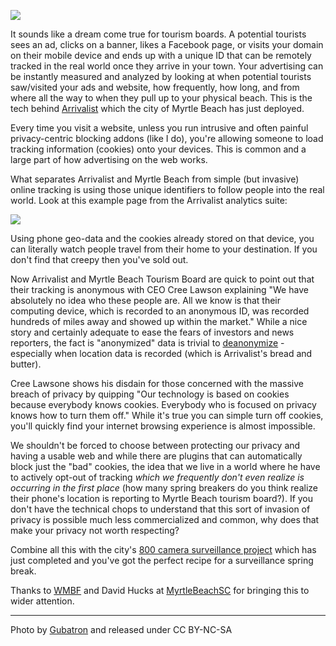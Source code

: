 ![](/beach3.jpg)

It sounds like a dream come true for tourism boards. A potential tourists sees an ad, clicks on a banner, likes a Facebook page, or visits your domain on their mobile device and ends up with a unique ID that can be remotely tracked in the real world once they arrive in your town. Your advertising can be instantly measured and analyzed by looking at when potential tourists saw/visited your ads and website, how frequently, how long, and from where all the way to when they pull up to your physical beach. This is the tech behind [Arrivalist](http://www.arrivalist.com/index.html) which the city of Myrtle Beach has just deployed.

Every time you visit a website, unless you run intrusive and often painful privacy-centric blocking addons (like I do), you're allowing someone to load tracking information (cookies) onto your devices. This is common and a large part of how advertising on the web works.

What separates Arrivalist and Myrtle Beach from simple (but invasive) online tracking is using those unique identifiers to follow people into the real world. Look at this example page from the Arrivalist analytics suite:

![](/content/images/2016/05/arrivalist.png)

Using phone geo-data and the cookies already stored on that device, you can literally watch people travel from their home to your destination. If you don't find that creepy then you've sold out.

Now Arrivalist and Myrtle Beach Tourism Board are quick to point out that their tracking is anonymous with CEO Cree Lawson explaining "We have absolutely no idea who these people are. All we know is that their computing device, which is recorded to an anonymous ID, was recorded hundreds of miles away and showed up within the market." While a nice story and certainly adequate to ease the fears of investors and news reporters, the fact is "anonymized" data is trivial to [deanonymize](http://www.nature.com/articles/srep01376) - especially when location data is recorded (which is Arrivalist's bread and butter).

Cree Lawsone shows his disdain for those concerned with the massive breach of privacy by quipping "Our technology is based on cookies because everybody knows cookies. Everybody who is focused on privacy knows how to turn them off." While it's true you can simple turn off cookies, you'll quickly find your internet browsing experience is almost impossible.

We shouldn't be forced to choose between protecting our privacy and having a usable web and while there are plugins that can automatically block just the "bad" cookies, the idea that we live in a world where he have to actively opt-out of tracking *which we frequently don't even realize is occurring in the first place* (how many spring breakers do you think realize their phone's location is reporting to Myrtle Beach tourism board?). If you don't have the technical chops to understand that this sort of invasion of privacy is possible much less commercialized and common, why does that make your privacy not worth respecting?

Combine all this with the city's [800 camera surveillance project](http://www.myrtlebeachonline.com/news/local/article74243032.html) which has just completed and you've got the perfect recipe for a surveillance spring break.

Thanks to [WMBF](http://www.wmbfnews.com/story/31958738/new-program-tracks-myrtle-beach-tourist-data-through-mobile-devices) and David Hucks at [MyrtleBeachSC](http://www.myrtlebeachsc.com/spying-tourists-2016/) for bringing this to wider attention.

***

Photo by [Gubatron](https://www.flickr.com/photos/gubatron/) and released under CC BY-NC-SA

